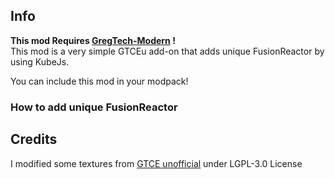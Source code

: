 


## Info

**This mod Requires [GregTech-Modern](https://github.com/GregTechCEu/GregTech-Modern) !**<br>
This mod is a very simple GTCEu add-on that adds unique FusionReactor by using KubeJs.

You can include this mod in your modpack!

### How to add unique FusionReactor


## Credits
I modified some textures from [GTCE unofficial](https://github.com/GregTechCEu/GregTech) under LGPL-3.0 License
<br>
